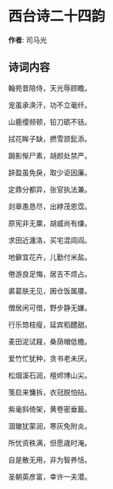 # 西台诗二十四韵

**作者**: 司马光

## 诗词内容

翰苑昔陪侍，天光辱顾瞻。

宠虽承涣汗，功不立毫纤。

山鹿缨频顿，铅刀砺不铦。

拭花眸子缺，撚雪颔髭添。

跼影惭尸素，胡颜处禁严。

辞盈虽免戾，取少讵因廉。

定鼎分都异，张官执法兼。

剡章愚恳尽，出綍茂恩霑。

原宪非无粟，胡威尚有缣。

求田近瀍洛，买宅混闾阎。

地僻宜花卉，儿勤付米盐。

倦游良足悔，居吉不烦占。

裘葛肤无见，囷仓饭属餍。

僧居闲可借，野步静无嫌。

行乐筇枝瘦，延宾稻醴甜。

麦田泥试屐，桑荫帽低檐。

爱竹忙犹种，贪书老未厌。

松烟溪石润，檀烬博山尖。

笺启来慵拆，衣冠脱怕拈。

紫毫斜倚架，黄卷密垂籖。

涸辙犹蒙润，寒灰免附炎。

所忧资秩满，但愿歳时淹。

自是散无用，非为智养恬。

圣朝英彦富，幸许一夫潜。

